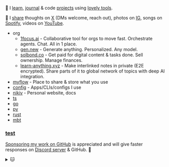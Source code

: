 👋 I [learn](https://nikiv.dev), [journal](https://nikiv.dev/looking-back) & code [projects](https://nikiv.dev/focus) using [lovely tools](https://nikiv.dev/workflow).

💛 I [share](https://nikiv.dev/sharing) thoughts on [X](https://x.com/nikivdev) (DMs welcome, reach out), photos on [IG](https://instagram.com/nikiv.dev), songs on [Spotify](https://open.spotify.com/user/nikitavoloboev), videos on [YouTube](https://youtube.com/@nikivdev).

- org
  - [1focus.ai](https://1focus.ai) - Collaborative tool for orgs to move fast. Orchestrate agents. Chat. All in 1 place.
  - [gen.new](https://gen.new) - Generate anything. Personalized. Any model.
  - [solbond.co](https://solbond.co) - Get paid for digital content & tasks done. Sell ownership. Manage finances.
  - [learn-anything.xyz](https://learn-anything.xyz) - Make interlinked notes in private (E2E encrypted). Share parts of it to global network of topics with deep AI integration.
- [myflow](https://github.com/nikivdev/myflow) - Place to share & store what you use
- [config](https://github.com/nikivdev/config) - Apps/CLIs/configs I use
- [nikiv](https://github.com/nikivdev/nikiv) - Personal website, docs
- [ts](https://github.com/nikivdev/ts)
- [go](https://github.com/nikivdev/go)
- [py](https://github.com/nikivdev/py)
- [rust](https://github.com/nikivdev/rust)
- [mbt](https://github.com/nikivdev/mbt)

### [test](https://github.com/nikivdev/test)

[Sponsoring my work on GitHub](https://github.com/sponsors/nikivdev) is appreciated and will give faster responses on [Discord server](https://discord.com/invite/TVafwaD23d) & GitHub. 🖤

<details><summary>🐱</summary>
  <br/>
  <a href="https://nikiv.dev">
    <img width="800" heigth="200" src="https://raw.githubusercontent.com/nikivdev/nikivdev/main/cat.jpg"></img>
  </a>
</details>

<!-- TODO: get working -->
<!-- - [swift](https://github.com/nikivdev/swift) -->
<!-- - [mojo](https://github.com/nikivdev/mojo) -->
<!-- - [zig](https://github.com/nikivdev/zig) -->
<!-- - [mbt](https://github.com/nikivdev/mbt) -->
<!-- TODO: bring back when AS site is updated -->
<!-- 👋 I [learn](https://nikiv.dev), [journal](https://nikiv.dev/looking-back) & [code](https://nikiv.dev/code) [projects](https://nikiv.dev/focus) using [lovely tools](https://nikiv.dev/workflow) as part of [AnySynth](https://anysynth.co) team. -->

<!-- this was right before <details> -->
<!-- All useful events, including GitHub activity is streamed to a [Telegram channel](https://t.me/nikivi_log). -->

<!-- TODO: no use to share it for now, mby in future. was in ## after [test] .. before -->
<!-- [new](https://github.com/nikivdev/new) -->
<!-- [past](https://github.com/nikivdev/past) -->
<!-- [issues](https://github.com/nikivdev/issues) -->
<!-- [try](https://github.com/nikivdev/try) -->
<!-- [data](https://github.com/nikivdev/data) -->
<!-- [.flox](https://github.com/nikivdev/.flox) -->
<!-- [media](https://github.com/nikivdev/media) -->
<!-- [games](https://github.com/nikivdev/games) -->
<!-- [other](https://github.com/nikivdev/other) -->

<!-- anysynth/ -> anysynth.co -->
<!-- /anysynth -->
<!-- /gen -->
<!-- /ui -->

<!-- TODO: add things as they are ready -->
<!--
- [solbond.co](https://solbond.co) - Get paid for digital content & tasks done. Sell ownership. Manage finances.
- [gpton.co](https://gpton.co) - P2P game platform, messenger & crypto wallet
- [kuskus.app](https://kuskus.app) - Share foods/places/photos. Manage all habits, health, fitness in one app.
- [friendik.co](https://friendik.dev) - Your friend
- [gridchess.com](https://gridchess.com) - Review chess games with a grid to learn fast
- [anysynth.co](https://anysynth.co) - Toolkit to build complex apps (+ agency to build delightful software)
-->

<!-- TODO: add [3d] to entries for time before last commit of repo, automate daily snapshot -->
<!-- TODO: do it as part of website, richer -->
<!-- TODO: include private repos too? -->
<!-- TODO: get all repos that are in bio in good state & useful -->

<!-- TODO: was in org/ (not active projects yet) -->
<!--
    [solbond.co](https://solbond.co) - Store, share & sell digital things.
  - [kuskus.app](https://kuskus.app) - Share foods/places/photos. Manage all habits, health, fitness in one app.
  - [garden.co](https://github.com/garden-co) - Making writing software more magical and fun
  - [eventsline.co](https://github.com/eventsline/eventsline) - Make lines with events on it. Use it for anything.
  - [gridchess.com](https://github.com/gridchess/gridchess) - Review chess games with a grid to learn fast
  - [gitedit.dev](https://gitedit.dev) - View, search or edit over git data with AI
-->

<!-- - [gleam](https://github.com/nikivdev/gleam)
- [elixir](https://github.com/nikivdev/elixir) -->

<!-- TODO: in below, code linked to https://nikiv.dev/code but its incomplete now -->
<!-- code should show live activity of commits -->
<!-- 👋 I [learn](https://nikiv.dev), [journal](https://nikiv.dev/looking-back) & code [projects](https://nikiv.dev/focus) using [lovely tools](https://nikiv.dev/workflow). -->

<!-- https://nikiv.dev/videos also videos was linked too but its empty for now so removed -->
